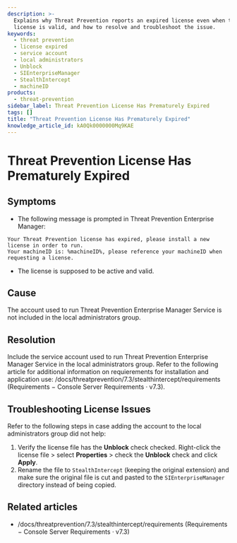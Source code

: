 ```yaml
---
description: >-
  Explains why Threat Prevention reports an expired license even when the
  license is valid, and how to resolve and troubleshoot the issue.
keywords:
  - threat prevention
  - license expired
  - service account
  - local administrators
  - Unblock
  - SIEnterpriseManager
  - StealthIntercept
  - machineID
products:
  - threat-prevention
sidebar_label: Threat Prevention License Has Prematurely Expired
tags: []
title: "Threat Prevention License Has Prematurely Expired"
knowledge_article_id: kA0Qk0000000Mq9KAE
---
```


# Threat Prevention License Has Prematurely Expired

## Symptoms

- The following message is prompted in Threat Prevention Enterprise Manager:

```text
Your Threat Prevention license has expired, please install a new license in order to run.
Your machineID is: %machineID%, please reference your machineID when requesting a license.
```

- The license is supposed to be active and valid.

## Cause

The account used to run Threat Prevention Enterprise Manager Service is not included in the local administrators group.

## Resolution

Include the service account used to run Threat Prevention Enterprise Manager Service in the local administrators group. Refer to the following article for additional information on requierements for installation and application use: /docs/threatprevention/7.3/stealthintercept/requirements (Requirements − Console Server Requirements · v7.3).

## Troubleshooting License Issues

Refer to the following steps in case adding the account to the local administrators group did not help:

1. Verify the license file has the **Unblock** check checked. Right-click the license file > select **Properties** > check the **Unblock** check and click **Apply**.
2. Rename the file to `StealthIntercept` (keeping the original extension) and make sure the original file is cut and pasted to the `SIEnterpriseManager` directory instead of being copied.

## Related articles

- /docs/threatprevention/7.3/stealthintercept/requirements (Requirements − Console Server Requirements · v7.3)
